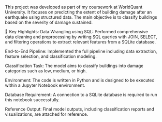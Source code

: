 This project was developed as part of my coursework at WorldQuant University. It focuses on predicting the extent of building damage after an earthquake using structured data. The main objective is to classify buildings based on the severity of damage sustained.

📌 Key Highlights:
Data Wrangling using SQL: Performed comprehensive data cleaning and preprocessing by writing SQL queries with JOIN, SELECT, and filtering operations to extract relevant features from a SQLite database.

End-to-End Pipeline: Implemented the full pipeline including data extraction, feature selection, and classification modeling.

Classification Task: The model aims to classify buildings into damage categories such as low, medium, or high.

Environment: The code is written in Python and is designed to be executed within a Jupyter Notebook environment.

Database Requirement: A connection to a SQLite database is required to run this notebook successfully.

Reference Output: Final model outputs, including classification reports and visualizations, are attached for reference.

